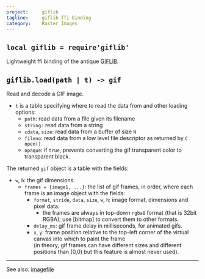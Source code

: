 ```yaml
---
project:     giflib
tagline:     giflib ffi binding
category:    Raster Images
---
```


## `local giflib = require'giflib'`

Lightweight ffi binding of the antique [GIFLIB][giflib lib].

## `giflib.load(path | t) -> gif`

Read and decode a GIF image.

  * `t` is a table specifying where to read the data from and other loading options:
    * `path`: read data from a file given its filename
    * `string:` read data from a string
    * `cdata`, `size`: read data from a buffer of size `N`
    * `fileno`: read data from a low level file descriptor as returned by `C open()`
    * `opaque`: if `true`, prevents converting the gif transparent color to transparent black.

The returned `gif` object is a table with the fields:

* `w`, `h`: the gif dimensions.
  * `frames = {image1, ...}`: the list of gif frames, in order, where each frame is an image object with the fields:
    * `format`, `stride`, `data`, `size`, `w`, `h`: image format, dimensions and pixel data.
      * the frames are always in top-down `rgba8` format (that is 32bit RGBA); use [bitmap] to convert them to other formats.
    * `delay_ms`: gif frame delay in milliseconds, for animated gifs.
    * `x`, `y`: frame position relative to the top-left corner of the virtual canvas into which to paint the frame \
	   (in theory, gif frames can have different sizes and different positions than (0,0)
		but this feature is almost never used).

----
See also: [imagefile](imagefile.html)

[giflib lib]: http://sourceforge.net/projects/giflib/
